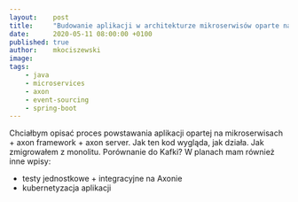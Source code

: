 ```yaml
---
layout:    post
title:     "Budowanie aplikacji w architekturze mikroserwisów oparte na Axon Framework"
date:      2020-05-11 08:00:00 +0100
published: true
author:    mkociszewski
image:     
tags:
    - java
    - microservices
    - axon
    - event-sourcing
    - spring-boot
---
```


Chciałbym opisać proces powstawania aplikacji opartej na mikroserwisach + axon framework + axon server.
Jak ten kod wygląda, jak działa. Jak zmigrowałem z monolitu. Porównanie do Kafki? W planach mam również inne wpisy:
 - testy jednostkowe + integracyjne na Axonie 
 - kubernetyzacja aplikacji
